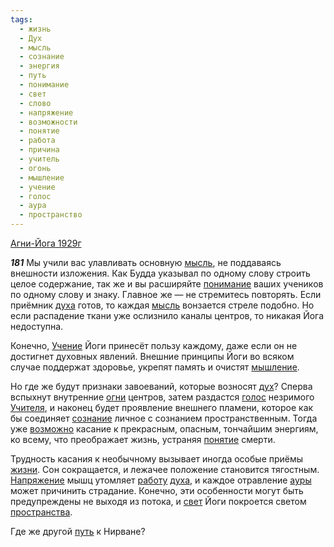 ```yaml
---
tags:
  - жизнь
  - Дух
  - мысль
  - сознание
  - энергия
  - путь
  - понимание
  - свет
  - слово
  - напряжение
  - возможности
  - понятие
  - работа
  - причина
  - учитель
  - огонь
  - мышление
  - учение
  - голос
  - аура
  - пространство
---
```


[Агни-Йога 1929г](https://127.0.0.1:4002/agni/1929)

___181___
Мы учили вас улавливать основную [мысль](../../../tags/#мысль), не поддаваясь внешности изложения. Как Будда указывал по одному слову строить целое содержание, так же и вы расширяйте [понимание](../../../tags/#понимание) ваших учеников по одному слову и знаку. Главное же — не стремитесь повторять. Если приёмник [духа](../../../tags/#Дух) готов, то каждая [мысль](../../../tags/#мысль) вонзается стреле подобно. Но если распадение ткани уже ослизнило каналы центров, то никакая Йога недоступна.   

Конечно, [Учение](../../../tags/#учение) Йоги принесёт пользу каждому, даже если он не достигнет духовных явлений. Внешние принципы Йоги во всяком случае поддержат здоровье, укрепят память и очистят [мышление](../../../tags/#мышление).   

Но где же будут признаки завоеваний, которые возносят [дух](../../../tags/#Дух)? Сперва вспыхнут внутренние [огни](../../../tags/#огонь) центров, затем раздастся [голос](../../../tags/#голос) незримого [Учителя](../../../tags/#учитель), и наконец будет проявление внешнего пламени, которое как бы соединяет [сознание](../../../tags/#сознание) личное с сознанием пространственным. Тогда уже [возможно](../../../tags/#возможности) касание к прекрасным, опасным, тончайшим энергиям, ко всему, что преображает жизнь, устраняя [понятие](../../../tags/#понятие) смерти.   

Трудность касания к необычному вызывает иногда особые приёмы [жизни](../../../tags/#жизнь). Сон сокращается, и лежачее положение становится тягостным. [Напряжение](../../../tags/#напряжение) мышц утомляет [работу](../../../tags/#работа) [духа](../../../tags/#Дух), и каждое отравление [ауры](../../../tags/#аура) может причинить страдание. Конечно, эти особенности могут быть предупреждены не выходя из потока, и [свет](../../../tags/#свет) Йоги покроется светом [пространства](../../../tags/#пространство).   

Где же другой [путь](../../../tags/#путь) к Нирване?